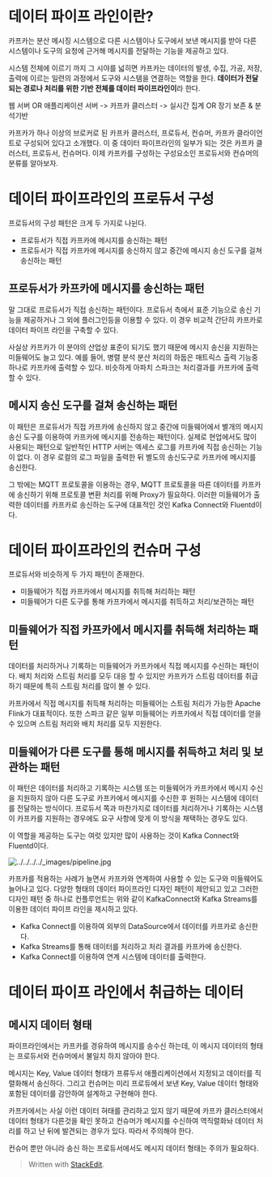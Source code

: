 # 데이터 파이프 라인이란?

카프카는 분산 메시징 시스템으로 다른 시스템이나 도구에서 보낸 메시지를 받아 다른 시스템이나 도구의 요청에 근거해 메시지를 전달하는 기능을 제공하고 있다. 

시스템 전체에 이르기 까지 그 시야를 넓히면 카프카는 데이터의 발생, 수집, 가공, 저장, 출력에 이르는 일련의 과정에서 도구와 시스템을 연결하는 역할을 한다. **데이터가 전달되는 경로나 처리를 위한 기반 전체를 데이터 파이프라인이**라 한다. 

웹 서버 OR 애플리케이션 서버 -> 카프카 클러스터 -> 실시간 집계 OR 장기 보존 & 분석기반

카프카가 하나 이상의 브로커로 된 카프카 클러스터, 프로듀서, 컨슈머, 카프카 클라이언트로 구성되어 있다고 소개했다. 이 중 데이터 파이프라인의 일부가 되는 것은 카프카 클러스터, 프로듀서, 컨슈머다. 이제 카프카를 구성하는 구성요소인 프로듀서와 컨슈머의 분류를 알아보자. 

# 데이터 파이프라인의 프로듀서 구성

프로듀서의 구성 패턴은 크게 두 가지로 나뉜다.

* 프로듀서가 직접 카프카에 메시지를 송신하는 패턴
* 프로듀서가 직접 카프카에 메시지를 송신하지 않고 중간에 메시지 송신 도구를 걸쳐 송신하는 패턴

## 프로듀서가 카프카에 메시지를 송신하는 패턴 

말 그대로 프로듀서가 직접 송신하는 패턴이다. 프로듀서 측에서 표준 기능으로 송신 기능을 제공하거나 그 외에 플러그인등을 이용할 수 있다. 이 경우 비교적 간단히 카프카로 데이터 파이프 라인을 구축할 수 있다. 

사실상 카프카가 이 분야의 산업상 표준이 되기도 했기 때문에 메시지 송신을 지원하는 미들웨어도 늘고 있다. 예를 들어, 병렬 분석 분산 처리의 하둡은 매트릭스 출력 기능중 하나로 카프카에 출력할 수 있다. 비슷하게 아파치 스파크는 처리결과를 카프카에 출력 할 수 있다. 

## 메시지 송신 도구를 걸쳐 송신하는 패턴

이 패턴은 프로듀서가 직접 카프카에 송신하지 않고 중간에 미들웨어에서 별개의 메시지 송신 도구를 이용하여 카프카에 메시지를 전송하는  패턴이다. 실제로 현업에서도 많이 사용되는 패턴으로 일반적인 HTTP 서버는 엑세스 로그를 카프카에 직접 송신하는 기능이 없다. 이 경우 로컬의 로그 파일을 출력한 뒤 별도의 송신도구로 카프카에 메시지를 송신한다. 

그 밖에는 MQTT 프로토콜을 이용하는 경우, MQTT 프로토콜을 따른 데이터를 카프카에 송신하기 위해 프로토콜 변환 처리를 위해 Proxy가 필요하다. 이러한 미들웨어가 출력한 데이터를 카프카로 송신하는 도구에 대표적인 것인 Kafka Connect와 Fluentd이다. 

# 데이터 파이프라인의 컨슈머 구성

프로듀서와 비슷하게 두 가지 패턴이 존재한다. 

* 미들웨어가 직접 카프카에서 메시지를 취득해 처리하는 패턴
* 미들웨어가 다른 도구를 통해 카프카에서 메시지를 취득하고 처리/보관하는 패턴

## 미들웨어가 직접 카프카에서 메시지를 취득해 처리하는 패턴

데이터를 처리하거나 기록하는 미들웨어가 카프카에서 직접 메시지를 수신하는 패턴이다. 배치 처리와 스트림 처리를 모두 대응 할 수 있지만 카프카가 스트림 데이터를 취급하기 때문에 특히 스트림 처리를 많이 볼 수 있다. 

카프카에서 직접 메시지를 취득해 처리하는 미들웨어는 스트림 처리가 가능한 Apache Flink가 대표적이다. 또한 스파크 같은 일부 미들웨어는 카프카에서 직접 데이터를 얻을 수 있으며 스트림 처리와 배치 처리를 모두 지원한다. 

## 미들웨어가 다른 도구를 통해 메시지를 취득하고 처리 및 보관하는 패턴

이 패턴은 데이터를 처리하고 기록하는 시스템 또는 미들웨어가 카프카에서 메시지 수신을 지원하지 않아 다른 도구로 카프카에서 메시지를 수신한 후 원하는 시스템에 데이터를 전달하는 방식이다. 프로듀서 쪽과 마찬가지로 데이터를 처리하거나 기록하는 시스템이 카프카를 지원하는 경우에도 요구 사항에 맞게 이 방식을 채택하는 경우도 있다. 

이 역할을 제공하는 도구는 여럿 있지만 많이 사용하는 것이 Kafka Connect와 Fluentd이다. 

![../../../../_images/pipeline.jpg](https://docs.confluent.io/platform/current/_images/pipeline.jpg) 

카프카를 적용하는 사례가 늘면서 카프카와 연계하여 사용할 수 있는 도구와 미들웨어도 늘어나고 있다. 다양한 형태의 데이터 파이프라인 디자인 패턴이 제안되고 있고 그러한 디자인 패턴 중 하나로 컨플루언트는 위와 같이 KafkaConnect와 Kafka Streams를 이용한 데이터 파이프 라인을 제시하고 있다. 

* Kafka Connect를 이용하여 외부의 DataSource에서 데이터를 카프카로 송신한다.
* Kafka Streams를 통해 데이터를 처리하고 처리 결과를 카프카에 송신한다. 
* Kafka Connect를 이용하여 연계 시스템에 데이터를 출력한다.

# 데이터 파이프 라인에서 취급하는 데이터

## 메시지 데이터 형태

파이프라인에서는 카프카를 경유하여 메시지를 송수신 하는데, 이 메시지 데이터의 형태는 프로듀서와 컨슈머에서 불일치 하지 않아야 한다.

메시지는 Key, Value 데이터 형태가 프류두서 애플리케이션에서 지정되고 데이터를 직렬화해서 송신하다. 그리고 컨슈머는 미리 프로듀에서 보낸 Key, Value 데이터 형태와 포함된 데이터를 감안하여 설계하고 구현해야 한다. 

카프카에서는 사실 이런 데이터 혀태를 관리하고 있지 않기 때문에 카프카 클러스터에서 데이터 형태가 다른것을 확인 못하고 컨슈머가 메시지를 수신하여 역직렬화놔 데이터 처리를 하고 난 뒤에 발견되는 경우가 있다. 따라서 주의해야 한다. 

컨슈머 뿐만 아니라 송신 하는 프로듀서에서도 메시지 데이터 형태는 주의가 필요하다. 
> Written with [StackEdit](https://stackedit.io/).
<!--stackedit_data:
eyJoaXN0b3J5IjpbOTQ5OTAzMzQsLTk1NTM4OTE5NywtNzcxND
YyMjAwLDE5MzU1Mzk5OTcsMTUxMTUwODg3NF19
-->